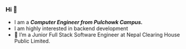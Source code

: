 ### Hi 👋
- I am a ***Computer Engineer from Pulchowk Campus.*** 
- I am highly interested in backend development
- 🔭 I’m a Junior Full Stack Software Engineer at Nepal Clearing House Public Limited.
<!--
- Read my blogs:
Everything You Need to Know About Python[https://programiz.pro/resources/everything-you-need-to-know-about-python/]
  

**awalrujaa/awalrujaa** is a ✨ _special_ ✨ repository because its `README.md` (this file) appears on your GitHub profile.

Here are some ideas to get you started:

- 
- 🌱 I’m currently learning REACT :star_struck: I am fond of it.
- 👯 I’m looking to collaborate on ...
- 🤔 I’m looking for help with ...
- 💬 Ask me about ...
- 📫 How to reach me: ...
- 😄 Pronouns: ...
- ⚡ Fun fact: ...


- 🌱 I’m currently learning REACT :star_struck: and am ***open to REACT internships.***

- 😄 Pronouns: She/Her
-->
